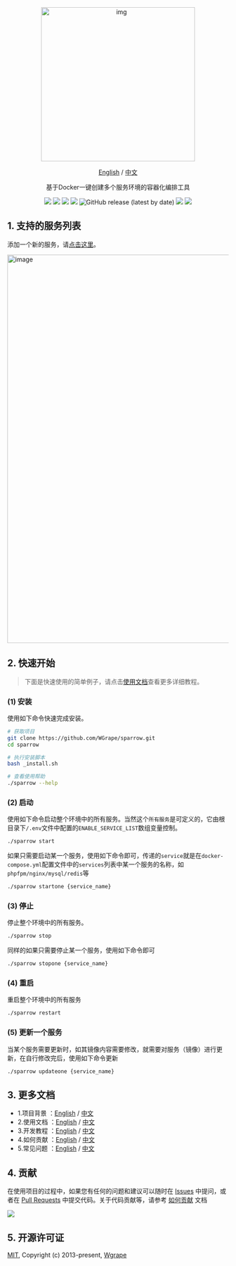 <div align="center" >
    <img width="350" alt="img" src="https://github.com/WGrape/sparrow/assets/35942268/ab3ef3f3-8625-41df-99ed-50edde47a68e">
</div>

<div align="center">
    <p><a href="https://github.com/WGrape/sparrow">English</a> / <a href="./README.zh-CN.md">中文</a></p>
    <p>基于Docker一键创建多个服务环境的容器化编排工具</p>
</div>

<p align="center">
    <a href="https://www.oscs1024.com/project/oscs/WGrape/sparrow?ref=badge_small" alt="OSCS Status"><img src="https://www.oscs1024.com/platform/badge/WGrape/sparrow.svg?size=small"/></a>
    <img src="https://img.shields.io/badge/dockerdesktop-4.10.0+-red.svg">
    <img src="https://img.shields.io/badge/docker-18.01+-red.svg">
    <img src="https://img.shields.io/badge/dockercompose-1.20.0+-red.svg">
    <img alt="GitHub release (latest by date)" src="https://img.shields.io/github/v/release/wgrape/sparrow">
    <a href="LICENSE"><img src="https://img.shields.io/badge/license-MIT-green.svg"></a>
    <a href="./README.zh-CN.md"><img src="https://img.shields.io/badge/doc-中文-green.svg"></a>
</p>

## 1. 支持的服务列表

添加一个新的服务，请[点击这里](https://github.com/WGrape/sparrow/issues/4)。

<img width="882" alt="image" src="https://github.com/WGrape/sparrow/assets/35942268/5bf35edb-7b5f-4407-86e8-f1fcc1815e03">

## 2. 快速开始

> 下面是快速使用的简单例子，请点击[使用文档](./.work/extra/doc/2.USAGE_ZH.md)查看更多详细教程。

### (1) 安装

使用如下命令快速完成安装。

```bash
# 获取项目
git clone https://github.com/WGrape/sparrow.git
cd sparrow

# 执行安装脚本
bash _install.sh

# 查看使用帮助
./sparrow --help
```

### (2) 启动

使用如下命令启动整个环境中的所有服务。当然这个```所有服务```是可定义的，它由根目录下```/.env```文件中配置的```ENABLE_SERVICE_LIST```数组变量控制。

```bash
./sparrow start
```

如果只需要启动某一个服务，使用如下命令即可，传递的```service```就是在```docker-compose.yml```配置文件中的```services```列表中某一个服务的名称，如```phpfpm/nginx/mysql/redis```等

```bash
./sparrow startone {service_name}
```

### (3) 停止

停止整个环境中的所有服务。

```bash
./sparrow stop
```

同样的如果只需要停止某一个服务，使用如下命令即可

```bash
./sparrow stopone {service_name}
```

### (4) 重启

重启整个环境中的所有服务

```bash
./sparrow restart
```

### (5) 更新一个服务

当某个服务需要更新时，如其镜像内容需要修改，就需要对服务（镜像）进行更新，在自行修改完后，使用如下命令更新

```bash
./sparrow updateone {service_name}
```

## 3. 更多文档

- 1.项目背景 ：[English](.work/extra/doc/1.WHY_SPARROW_EN.md) / [中文](.work/extra/doc/1.WHY_SPARROW_ZH.md)
- 2.使用文档 ：[English](.work/extra/doc/2.USAGE_EN.md) / [中文](.work/extra/doc/2.USAGE_ZH.md)
- 3.开发教程 ：[English](.work/extra/doc/3.DEVELOPMENT_EN.md) / [中文](.work/extra/doc/3.DEVELOPMENT_ZH.md)
- 4.如何贡献 ：[English](.work/extra/doc/4.HOW_TO_CONTRIBUTE_EN.md) / [中文](.work/extra/doc/4.HOW_TO_CONTRIBUTE_ZH.md)
- 5.常见问题 ：[English](.work/extra/doc/5.QA_EN.md) / [中文](.work/extra/doc/5.QA_ZH.md)

## 4. 贡献

在使用项目的过程中，如果您有任何的问题和建议可以随时在 [Issues](https://github.com/WGrape/ngxway/issues/new) 中提问，或者在 [Pull Requests](https://github.com/WGrape/ngxway/pulls) 中提交代码。关于代码贡献等，请参考 [如何贡献](./.work/extra/doc/4.HOW_TO_CONTRIBUTE_ZH.md) 文档

<img src="https://contrib.rocks/image?repo=wgrape/ngxway">

## 5. 开源许可证

[MIT](https://opensource.org/licenses/MIT), Copyright (c) 2013-present, [Wgrape](https://github.com/WGrape/)
